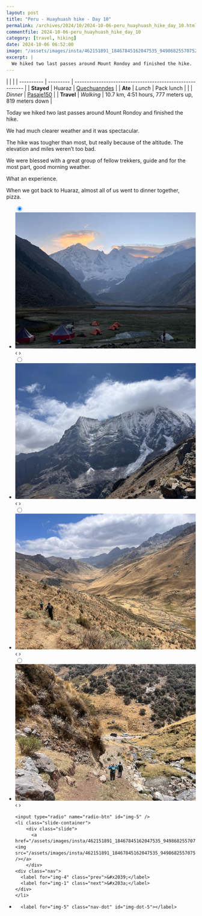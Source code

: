 ```yaml
---
layout: post
title: "Peru - Huayhuash hike - Day 10"
permalink: /archives/2024/10/2024-10-06-peru_huayhuash_hike_day_10.html
commentfile: 2024-10-06-peru_huayhuash_hike_day_10
category: [travel, hiking]
date: 2024-10-06 06:52:00
image: "/assets/images/insta/462151891_18467845162047535_949868255707527702_n_18046839778989013.jpg"
excerpt: |
  We hiked two last passes around Mount Rondoy and finished the hike.
---
```


|            |           |
| ---------- | --------- | --------------------------------------------------------- |
| **Stayed** | Huaraz    | [Quechuanndes](https://maps.app.goo.gl/eHyhHHd92UUFVath9) |
| **Ate**    | _Lunch_   | Pack lunch                                                |
|            | _Dinner_  | [Pasaje150](https://maps.app.goo.gl/ruYuZcSGkTqx1HXF6)    |
| **Travel** | _Walking_ | 10.7 km, 4:51 hours, 777 meters up, 819 meters down       |

Today we hiked two last passes around Mount Rondoy and finished the hike.

We had much clearer weather and it was spectacular.

The hike was tougher than most, but really because of the altitude. The elevation and miles weren’t too bad.

We were blessed with a great group of fellow trekkers, guide and for the most part, good morning weather.

What an experience.

When we got back to Huaraz, almost all of us went to dinner together, pizza.

<ul class="slides">
    <input type="radio" name="radio-btn" id="img-1" checked="checked" />
    <li class="slide-container">
        <div class="slide">
          <a href="/assets/images/insta/461838331_18467845186047535_4372869876073817183_n_18020093420606873.jpg"><img src="/assets/images/insta/461838331_18467845186047535_4372869876073817183_n_18020093420606873.jpg" /></a>
        </div>
    <div class="nav">
      <label for="img-5" class="prev">&#x2039;</label>
      <label for="img-2" class="next">&#x203a;</label>
    </div>
    </li>
        <input type="radio" name="radio-btn" id="img-2"  />
    <li class="slide-container">
        <div class="slide">
          <a href="/assets/images/insta/461870671_18467845198047535_248242105352725954_n_18056677777839419.jpg"><img src="/assets/images/insta/461870671_18467845198047535_248242105352725954_n_18056677777839419.jpg" /></a>
        </div>
    <div class="nav">
      <label for="img-1" class="prev">&#x2039;</label>
      <label for="img-3" class="next">&#x203a;</label>
    </div>
    </li>
        <input type="radio" name="radio-btn" id="img-3"  />
    <li class="slide-container">
        <div class="slide">
          <a href="/assets/images/insta/461844343_18467845210047535_5165365834210519543_n_17850444543299841.jpg"><img src="/assets/images/insta/461844343_18467845210047535_5165365834210519543_n_17850444543299841.jpg" /></a>
        </div>
    <div class="nav">
      <label for="img-2" class="prev">&#x2039;</label>
      <label for="img-4" class="next">&#x203a;</label>
    </div>
    </li>
        <input type="radio" name="radio-btn" id="img-4"  />
    <li class="slide-container">
        <div class="slide">
          <a href="/assets/images/insta/462620442_18467845228047535_7624533696075884102_n_18031233467068742.jpg"><img src="/assets/images/insta/462620442_18467845228047535_7624533696075884102_n_18031233467068742.jpg" /></a>
        </div>
    <div class="nav">
      <label for="img-3" class="prev">&#x2039;</label>
      <label for="img-5" class="next">&#x203a;</label>
    </div>
    </li>
    
    <input type="radio" name="radio-btn" id="img-5" />
    <li class="slide-container">
        <div class="slide">
          <a href="/assets/images/insta/462151891_18467845162047535_949868255707527702_n_18046839778989013.jpg"><img src="/assets/images/insta/462151891_18467845162047535_949868255707527702_n_18046839778989013.jpg" /></a>
        </div>
    <div class="nav">
      <label for="img-4" class="prev">&#x2039;</label>
      <label for="img-1" class="next">&#x203a;</label>
    </div>
    </li>
			
<li class="nav-dots">
      <label for="img-1" class="nav-dot" id="img-dot-1"></label>
      <label for="img-2" class="nav-dot" id="img-dot-2"></label>
      <label for="img-3" class="nav-dot" id="img-dot-3"></label>
      <label for="img-4" class="nav-dot" id="img-dot-4"></label>

      <label for="img-5" class="nav-dot" id="img-dot-5"></label>

</li>
</ul>
